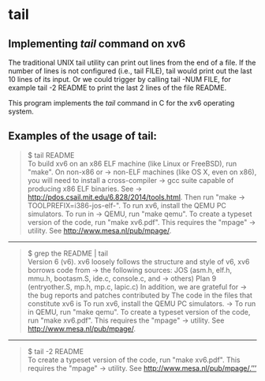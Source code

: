 # tail

## Implementing *tail* command on xv6
The traditional UNIX tail utility can print out lines from the end of a file. If the number of lines is not configured (i.e., tail FILE), tail would print out the last 10 lines of its input. Or we could trigger by calling tail -NUM FILE, for example tail -2 README to print the last 2 lines of the file README. 

This program implements the *tail* command in C for the xv6 operating system.

## Examples of the usage of tail:

> $ tail README<br>
To build xv6 on an x86 ELF machine (like Linux or FreeBSD), run "make". On non-x86 or
 → non-ELF machines (like OS X, even on x86), you will need to install a cross-compiler
 → gcc suite capable of producing x86 ELF binaries. See
 → http://pdos.csail.mit.edu/6.828/2014/tools.html. Then run "make
 → TOOLPREFIX=i386-jos-elf-". To run xv6, install the QEMU PC simulators. To run in
 → QEMU, run "make qemu".
To create a typeset version of the code, run "make xv6.pdf". This requires the "mpage"
 → utility. See http://www.mesa.nl/pub/mpage/.
 
---

> $ grep the README | tail<br>
Version 6 (v6). xv6 loosely follows the structure and style of v6, xv6 borrows code from
 → the following sources: JOS (asm.h, elf.h, mmu.h, bootasm.S, ide.c, console.c, and
 → others) Plan 9 (entryother.S, mp.h, mp.c, lapic.c) In addition, we are grateful for
 → the bug reports and patches contributed by
The code in the files that constitute xv6 is To run xv6, install the QEMU PC simulators.
 → To run in QEMU, run "make qemu".
To create a typeset version of the code, run "make xv6.pdf". This requires the "mpage"  → utility. See http://www.mesa.nl/pub/mpage/.

---

>$ tail -2 README<br>
To create a typeset version of the code, run "make xv6.pdf". This requires the "mpage"
 → utility. See http://www.mesa.nl/pub/mpage/.’’’ 